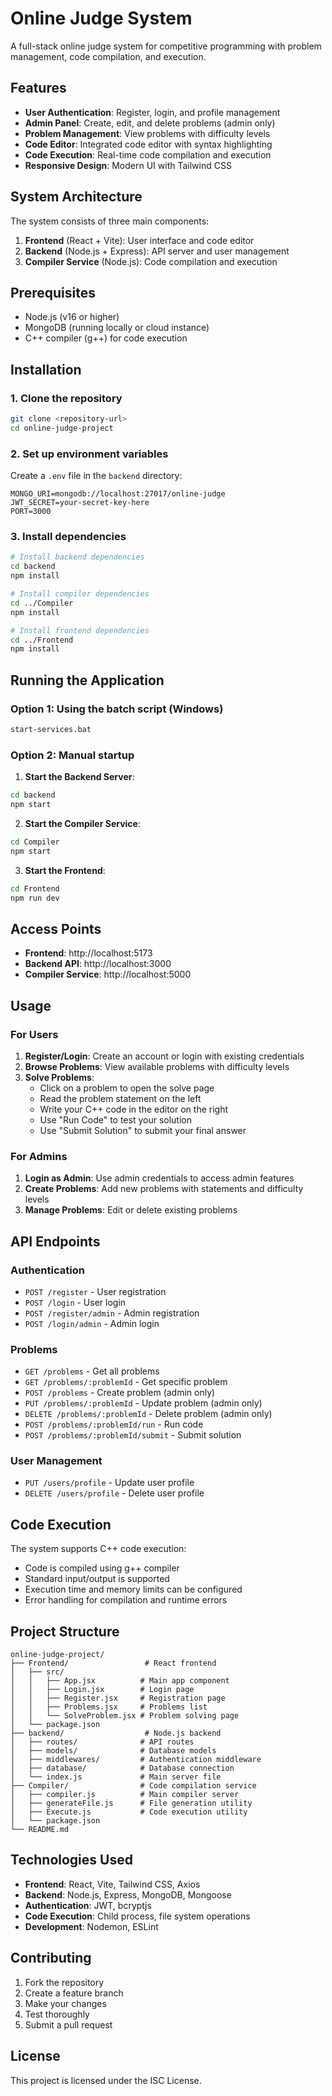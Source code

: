 # Online Judge System

A full-stack online judge system for competitive programming with problem management, code compilation, and execution.

## Features

- **User Authentication**: Register, login, and profile management
- **Admin Panel**: Create, edit, and delete problems (admin only)
- **Problem Management**: View problems with difficulty levels
- **Code Editor**: Integrated code editor with syntax highlighting
- **Code Execution**: Real-time code compilation and execution
- **Responsive Design**: Modern UI with Tailwind CSS

## System Architecture

The system consists of three main components:

1. **Frontend** (React + Vite): User interface and code editor
2. **Backend** (Node.js + Express): API server and user management
3. **Compiler Service** (Node.js): Code compilation and execution

## Prerequisites

- Node.js (v16 or higher)
- MongoDB (running locally or cloud instance)
- C++ compiler (g++) for code execution

## Installation

### 1. Clone the repository
```bash
git clone <repository-url>
cd online-judge-project
```

### 2. Set up environment variables
Create a `.env` file in the `backend` directory:
```env
MONGO_URI=mongodb://localhost:27017/online-judge
JWT_SECRET=your-secret-key-here
PORT=3000
```

### 3. Install dependencies
```bash
# Install backend dependencies
cd backend
npm install

# Install compiler dependencies
cd ../Compiler
npm install

# Install frontend dependencies
cd ../Frontend
npm install
```

## Running the Application

### Option 1: Using the batch script (Windows)
```bash
start-services.bat
```

### Option 2: Manual startup

1. **Start the Backend Server**:
```bash
cd backend
npm start
```

2. **Start the Compiler Service**:
```bash
cd Compiler
npm start
```

3. **Start the Frontend**:
```bash
cd Frontend
npm run dev
```

## Access Points

- **Frontend**: http://localhost:5173
- **Backend API**: http://localhost:3000
- **Compiler Service**: http://localhost:5000

## Usage

### For Users

1. **Register/Login**: Create an account or login with existing credentials
2. **Browse Problems**: View available problems with difficulty levels
3. **Solve Problems**: 
   - Click on a problem to open the solve page
   - Read the problem statement on the left
   - Write your C++ code in the editor on the right
   - Use "Run Code" to test your solution
   - Use "Submit Solution" to submit your final answer

### For Admins

1. **Login as Admin**: Use admin credentials to access admin features
2. **Create Problems**: Add new problems with statements and difficulty levels
3. **Manage Problems**: Edit or delete existing problems

## API Endpoints

### Authentication
- `POST /register` - User registration
- `POST /login` - User login
- `POST /register/admin` - Admin registration
- `POST /login/admin` - Admin login

### Problems
- `GET /problems` - Get all problems
- `GET /problems/:problemId` - Get specific problem
- `POST /problems` - Create problem (admin only)
- `PUT /problems/:problemId` - Update problem (admin only)
- `DELETE /problems/:problemId` - Delete problem (admin only)
- `POST /problems/:problemId/run` - Run code
- `POST /problems/:problemId/submit` - Submit solution

### User Management
- `PUT /users/profile` - Update user profile
- `DELETE /users/profile` - Delete user profile

## Code Execution

The system supports C++ code execution:

- Code is compiled using g++ compiler
- Standard input/output is supported
- Execution time and memory limits can be configured
- Error handling for compilation and runtime errors

## Project Structure

```
online-judge-project/
├── Frontend/                 # React frontend
│   ├── src/
│   │   ├── App.jsx          # Main app component
│   │   ├── Login.jsx        # Login page
│   │   ├── Register.jsx     # Registration page
│   │   ├── Problems.jsx     # Problems list
│   │   └── SolveProblem.jsx # Problem solving page
│   └── package.json
├── backend/                  # Node.js backend
│   ├── routes/              # API routes
│   ├── models/              # Database models
│   ├── middlewares/         # Authentication middleware
│   ├── database/            # Database connection
│   └── index.js             # Main server file
├── Compiler/                # Code compilation service
│   ├── compiler.js          # Main compiler server
│   ├── generateFile.js      # File generation utility
│   ├── Execute.js           # Code execution utility
│   └── package.json
└── README.md
```

## Technologies Used

- **Frontend**: React, Vite, Tailwind CSS, Axios
- **Backend**: Node.js, Express, MongoDB, Mongoose
- **Authentication**: JWT, bcryptjs
- **Code Execution**: Child process, file system operations
- **Development**: Nodemon, ESLint

## Contributing

1. Fork the repository
2. Create a feature branch
3. Make your changes
4. Test thoroughly
5. Submit a pull request

## License

This project is licensed under the ISC License. 